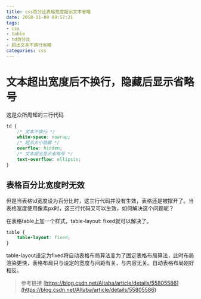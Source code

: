 ```yaml
---
title: css百分比表格宽度超出文本省略
date: 2018-11-09 09:57:21
tags: 
- css
- table
- td百分比
- 超出文本不换行省略
categories: css
---
```

# 文本超出宽度后不换行，隐藏后显示省略号

这是众所周知的三行代码

```css
td {
    /* 文本不换行 */
    white-space: nowrap;
    /* 超出大小隐藏 */
    overflow: hidden;
    /* 文本超出显示省略号 */
    text-overflow: ellipsis;
}
```

## 表格百分比宽度时无效

但是当表格td宽度设为百分比时，这三行代码并没有生效，表格还是被撑开了。当表格宽度使用像素px时，这三行代码又可以生效，如何解决这个问题呢？

在表格table上加一个样式，table-layout: fixed就可以解决了。

```css
table {
    table-layout: fixed;
}
```

table-layout设定为fixed将自动表格布局算法变为了固定表格布局算法，此时布局渲染更快，表格布局只与设定的宽度与间距有关，与内容无关。自动表格布局刚好相反。

> 参考链接
> [https://blog.csdn.net/Altaba/article/details/55805586](https://blog.csdn.net/Altaba/article/details/55805586)
